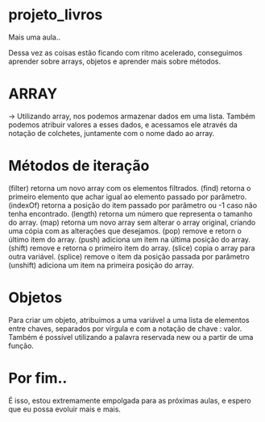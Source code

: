 # projeto_livros

Mais uma aula..

Dessa vez as coisas estão ficando com ritmo acelerado, conseguimos aprender sobre arrays, objetos e aprender mais sobre métodos.

# ARRAY

-> Utilizando array, nos podemos armazenar dados em uma lista. Também podemos atribuir valores a esses dados, e acessamos ele através da notação de colchetes, juntamente com o nome dado ao array.


# Métodos de iteração


(filter) retorna um novo array com os elementos filtrados.
(find) retorna o primeiro elemento que achar igual ao elemento passado por parâmetro.
(indexOf) retorna a posição do item passado por parâmetro ou -1 caso não tenha encontrado.
(length) retorna um número que representa o tamanho do array.
(map) retorna um novo array sem alterar o array original, criando uma cópia com as alterações que desejamos.
(pop) remove e retorn o último item do array.
(push) adiciona um item na última posição do array.
(shift) remove e retorna o primeiro item do array.
(slice) copia o array para outra variável.
(splice) remove o item da posição passada por parâmetro
(unshift) adiciona um item na primeira posição do array.

# Objetos 

Para criar um objeto, atribuimos a uma variável a uma lista de elementos entre chaves, separados por vírgula e com a notação de chave : valor. Também é possível utilizando a palavra reservada new ou a partir de uma função.


# Por fim..


É isso, estou extremamente empolgada para as próximas aulas, e espero que eu possa evoluir mais e mais.
